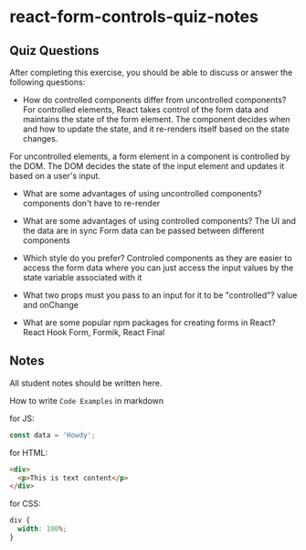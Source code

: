 # react-form-controls-quiz-notes

## Quiz Questions

After completing this exercise, you should be able to discuss or answer the following questions:

- How do controlled components differ from uncontrolled components?
  For controlled elements, React takes control of the form data and maintains the state of the form element. The component decides when and how to update the state, and it re-renders itself based on the state changes.

For uncontrolled elements, a form element in a component is controlled by the DOM. The DOM decides the state of the input element and updates it based on a user's input.

- What are some advantages of using uncontrolled components?
  components don't have to re-render
- What are some advantages of using controlled components?
  The UI and the data are in sync
  Form data can be passed between different components

- Which style do you prefer?
  Controled components as they are easier to access the form data where you can just access the input values by the state variable associated with it

- What two props must you pass to an input for it to be "controlled"?
  value and onChange
- What are some popular npm packages for creating forms in React?
  React Hook Form, Formik, React Final

## Notes

All student notes should be written here.

How to write `Code Examples` in markdown

for JS:

```javascript
const data = 'Howdy';
```

for HTML:

```html
<div>
  <p>This is text content</p>
</div>
```

for CSS:

```css
div {
  width: 100%;
}
```
